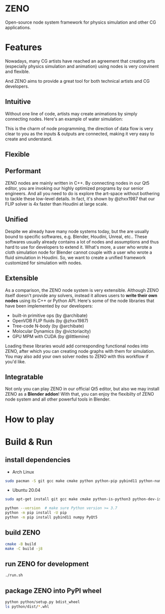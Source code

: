 # ZENO

Open-source node system framework for physics simulation and other CG applications.


# Features

Nowadays, many CG artists have reached an agreement that creating arts (especially
physics simulation and animation) using nodes is very convinent and flexible.

And ZENO aims to provide a great tool for both technical artists and CG developers.

## Intuitive

Without one line of code, artists may create animations by simply connecting nodes.
Here's an example of water simulation:

This is the charm of node programming, the direction of data flow is very clear
to you as the inputs & outputs are connected, making it very easy to create and
understand.

## Flexible

## Performant

ZENO nodes are mainly written in C++. By connecting nodes in our Qt5 editor,
you are invoking our highly optimized programs by our senior engineers. And
all you need to do is explore the art-space without bothering to tackle these
low-level details.
In fact, it's shown by @zhxx1987 that our FLIP solver is 4x faster than Houdini
at large scale.

## Unified

Despite we already have many node systems today, but the are usually bound to
specific softwares, e.g. Blender, Houdini, Unreal, etc.. These softwares usually
already contains a lot of nodes and assumptions and thus hard to use for developers
to extend it.
What's more, a user who wrote a cloth simulation node for Blender cannot couple
with a user who wrote a fluid simulation in Houdini.
So, we want to create a unified framework customized for simulation with nodes.

## Extensible

As a comparison, the ZENO node system is very extensible. Although ZENO itself
doesn't provide any solvers, instead it allows users to **write their own nodes**
using its C++ or Python API.
Here's some of the node libraries that have been implemented by our developers:

- built-in primitive ops (by @archibate)
- OpenVDB FLIP fluids (by @zhxx1987)
- Tree-code N-body (by @archibate)
- Molocular Dynamics (by @victoriacity)
- GPU MPM with CUDA (by @littlemine)

Loading these libraries would add corresponding functional nodes into ZENO,
after which you can creating node graphs with them for simulation.
You may also add your own solver nodes to ZENO with this workflow if you'd like.

## Integratable

Not only you can play ZENO in our official Qt5 editor, but also we may install
ZENO as a **Blender addon**! With that, you can enjoy the flexibilty of ZENO
node system and all other powerful tools in Blender.


# How to play


# Build & Run

## install dependencies

- Arch Linux
```bash
sudo pacman -S git gcc make cmake python python-pip pybind11 python-numpy python-pyqt5 qt5-base libglvnd mesa
```

- Ubuntu 20.04
```bash
sudo apt-get install git gcc make cmake python-is-python3 python-dev-is-python3 python3-pip libqt5core5a qt5dxcb-plugin libglvnd-dev libglapi-mesa libosmesa6

python --version  # make sure Python version >= 3.7
python -m pip install -U pip
python -m pip install pybind11 numpy PyQt5
```


## build ZENO
```bash
cmake -B build
make -C build -j8
```


## run ZENO for development
```bash
./run.sh
```


## package ZENO into PyPI wheel
```bash
python python/setup.py bdist_wheel
ls python/dist/*.whl
```
